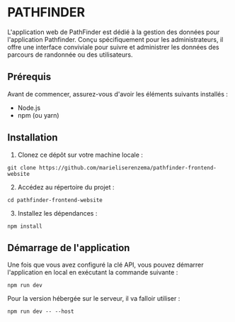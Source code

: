 # PATHFINDER

L'application web de PathFinder est dédié à la gestion des données pour l'application Pathfinder. 
Conçu spécifiquement pour les administrateurs, il offre une interface conviviale pour suivre et administrer les données des parcours de randonnée ou des utilisateurs.

## Prérequis

Avant de commencer, assurez-vous d'avoir les éléments suivants installés :

- Node.js
- npm (ou yarn)

## Installation

1. Clonez ce dépôt sur votre machine locale :

```
git clone https://github.com/marieliserenzema/pathfinder-frontend-website
```

2. Accédez au répertoire du projet :

```
cd pathfinder-frontend-website
```

3. Installez les dépendances :

```
npm install
```

## Démarrage de l'application

Une fois que vous avez configuré la clé API, vous pouvez démarrer l'application en local en exécutant la commande suivante :

```
npm run dev
```

Pour la version hébergée sur le serveur, il va falloir utiliser :

```
npm run dev -- --host
```



